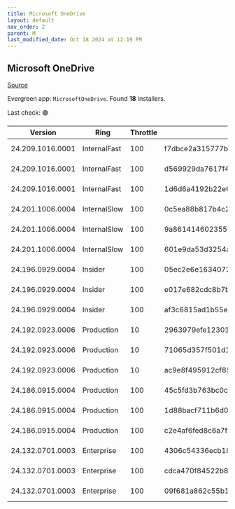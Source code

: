 ```yaml
---
title: Microsoft OneDrive
layout: default
nav_order: 2
parent: M
last_modified_date: Oct 18 2024 at 12:19 PM
---
```


## Microsoft OneDrive

[Source](https://onedrive.live.com/)

Evergreen app: `MicrosoftOneDrive`. Found **18** installers.

Last check: 🟢

| Version          | Ring         | Throttle | Sha256                                                           | Architecture | Type | URI                                                                                                                                                                  |
| ---------------- | ------------ | -------- | ---------------------------------------------------------------- | ------------ | ---- | -------------------------------------------------------------------------------------------------------------------------------------------------------------------- |
| 24.209.1016.0001 | InternalFast | 100      | f7dbce2a315777be8c3ec0fb2bf60e64ce972214372026a9668a479544b60366 | ARM64        | exe  | [https://oneclient.sfx.ms/Win/Installers/24.209.1016.0001/arm64/OneDriveSetup.exe](https://oneclient.sfx.ms/Win/Installers/24.209.1016.0001/arm64/OneDriveSetup.exe) |
| 24.209.1016.0001 | InternalFast | 100      | d569929da7617f43fa42032b2ccf11f14a3685cc0a209f7ac7b97337e085ff32 | x64          | exe  | [https://oneclient.sfx.ms/Win/Installers/24.209.1016.0001/amd64/OneDriveSetup.exe](https://oneclient.sfx.ms/Win/Installers/24.209.1016.0001/amd64/OneDriveSetup.exe) |
| 24.209.1016.0001 | InternalFast | 100      | 1d6d6a4192b22e6d1d64355c58b8505e341a6fc59d0480a41441bb5bd9be2f48 | x86          | exe  | [https://oneclient.sfx.ms/Win/Installers/24.209.1016.0001/OneDriveSetup.exe](https://oneclient.sfx.ms/Win/Installers/24.209.1016.0001/OneDriveSetup.exe)             |
| 24.201.1006.0004 | InternalSlow | 100      | 0c5ea88b817b4c2e81e1d2f96ab17545ff3c3e5233c80cc1ac7d929a2da4542d | ARM64        | exe  | [https://oneclient.sfx.ms/Win/Installers/24.201.1006.0004/arm64/OneDriveSetup.exe](https://oneclient.sfx.ms/Win/Installers/24.201.1006.0004/arm64/OneDriveSetup.exe) |
| 24.201.1006.0004 | InternalSlow | 100      | 9a861414602355fb95be2551e306038cba134879ddf767a5720ec1811edba389 | x64          | exe  | [https://oneclient.sfx.ms/Win/Installers/24.201.1006.0004/amd64/OneDriveSetup.exe](https://oneclient.sfx.ms/Win/Installers/24.201.1006.0004/amd64/OneDriveSetup.exe) |
| 24.201.1006.0004 | InternalSlow | 100      | 601e9da53d3254a11905b136791f3d4bf31a288462b9dfd7eb17b970761470ec | x86          | exe  | [https://oneclient.sfx.ms/Win/Installers/24.201.1006.0004/OneDriveSetup.exe](https://oneclient.sfx.ms/Win/Installers/24.201.1006.0004/OneDriveSetup.exe)             |
| 24.196.0929.0004 | Insider      | 100      | 05ec2e6e1634072e091d28adf60622fef15165e7226e12300871b6c22314298a | ARM64        | exe  | [https://oneclient.sfx.ms/Win/Installers/24.196.0929.0004/arm64/OneDriveSetup.exe](https://oneclient.sfx.ms/Win/Installers/24.196.0929.0004/arm64/OneDriveSetup.exe) |
| 24.196.0929.0004 | Insider      | 100      | e017e682cdc8b7bda7e77e8d6a6f520e207a3f7bf93dc4d1021b4901a0530b20 | x64          | exe  | [https://oneclient.sfx.ms/Win/Installers/24.196.0929.0004/amd64/OneDriveSetup.exe](https://oneclient.sfx.ms/Win/Installers/24.196.0929.0004/amd64/OneDriveSetup.exe) |
| 24.196.0929.0004 | Insider      | 100      | af3c6815ad1b55efca16a58f041ab1611e0ba698ea215a497bd915283952b523 | x86          | exe  | [https://oneclient.sfx.ms/Win/Installers/24.196.0929.0004/OneDriveSetup.exe](https://oneclient.sfx.ms/Win/Installers/24.196.0929.0004/OneDriveSetup.exe)             |
| 24.192.0923.0006 | Production   | 10       | 2963979efe1230113cc1365bad3e386a20fca4c31281b39bf07e0bbda57a6851 | ARM64        | exe  | [https://oneclient.sfx.ms/Win/Installers/24.192.0923.0006/arm64/OneDriveSetup.exe](https://oneclient.sfx.ms/Win/Installers/24.192.0923.0006/arm64/OneDriveSetup.exe) |
| 24.192.0923.0006 | Production   | 10       | 71065d357f501d11e85f9b37b29c41b4cd008e003e538c52228aa0928d952fae | x64          | exe  | [https://oneclient.sfx.ms/Win/Installers/24.192.0923.0006/amd64/OneDriveSetup.exe](https://oneclient.sfx.ms/Win/Installers/24.192.0923.0006/amd64/OneDriveSetup.exe) |
| 24.192.0923.0006 | Production   | 10       | ac9e8f495912cf85dd4b9ed03216c105595e9ce164ae2e913f697f6000fb9df6 | x86          | exe  | [https://oneclient.sfx.ms/Win/Installers/24.192.0923.0006/OneDriveSetup.exe](https://oneclient.sfx.ms/Win/Installers/24.192.0923.0006/OneDriveSetup.exe)             |
| 24.186.0915.0004 | Production   | 100      | 45c5fd3b763bc0ced8f99defe21e9513b4c473537ecfc1ddc1ced5f9dae4c0f1 | ARM64        | exe  | [https://oneclient.sfx.ms/Win/Installers/24.186.0915.0004/arm64/OneDriveSetup.exe](https://oneclient.sfx.ms/Win/Installers/24.186.0915.0004/arm64/OneDriveSetup.exe) |
| 24.186.0915.0004 | Production   | 100      | 1d88bacf711b6d04c1685c098f0771f67d1082038ba4a6fac5b90794913da3bc | x64          | exe  | [https://oneclient.sfx.ms/Win/Installers/24.186.0915.0004/amd64/OneDriveSetup.exe](https://oneclient.sfx.ms/Win/Installers/24.186.0915.0004/amd64/OneDriveSetup.exe) |
| 24.186.0915.0004 | Production   | 100      | c2e4af6fed8c6a7f0b599c1be8dc5eb01aab1f1af4bdaad8000bc87bd6688384 | x86          | exe  | [https://oneclient.sfx.ms/Win/Installers/24.186.0915.0004/OneDriveSetup.exe](https://oneclient.sfx.ms/Win/Installers/24.186.0915.0004/OneDriveSetup.exe)             |
| 24.132.0701.0003 | Enterprise   | 100      | 4306c54336ecb1849749b2fda266cd431c0e3e74aa805de19f295fdee441d800 | ARM64        | exe  | [https://oneclient.sfx.ms/Win/Installers/24.132.0701.0003/arm64/OneDriveSetup.exe](https://oneclient.sfx.ms/Win/Installers/24.132.0701.0003/arm64/OneDriveSetup.exe) |
| 24.132.0701.0003 | Enterprise   | 100      | cdca470f84522b8d1251ad326bcf65a167fbbebf38502d1497a51bc93d2533d4 | x64          | exe  | [https://oneclient.sfx.ms/Win/Installers/24.132.0701.0003/amd64/OneDriveSetup.exe](https://oneclient.sfx.ms/Win/Installers/24.132.0701.0003/amd64/OneDriveSetup.exe) |
| 24.132.0701.0003 | Enterprise   | 100      | 09f681a862c55b12d6ca2f554609b42a5f9852a52cadb86611079f31428b5840 | x86          | exe  | [https://oneclient.sfx.ms/Win/Installers/24.132.0701.0003/OneDriveSetup.exe](https://oneclient.sfx.ms/Win/Installers/24.132.0701.0003/OneDriveSetup.exe)             |
